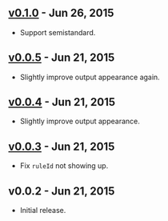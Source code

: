 ## [v0.1.0] - Jun 26, 2015

* Support semistandard.

## [v0.0.5] - Jun 21, 2015

* Slightly improve output appearance again.

## [v0.0.4] - Jun 21, 2015

* Slightly improve output appearance.

## [v0.0.3] - Jun 21, 2015

* Fix `ruleId` not showing up.

## v0.0.2 - Jun 21, 2015

* Initial release.

[v0.0.3]: https://github.com/rstacruz/mocha-standard/compare/v0.0.2...v0.0.3
[v0.0.4]: https://github.com/rstacruz/mocha-standard/compare/v0.0.3...v0.0.4
[v0.0.5]: https://github.com/rstacruz/mocha-standard/compare/v0.0.4...v0.0.5
[v0.1.0]: https://github.com/rstacruz/mocha-standard/compare/v0.0.5...v0.1.0
